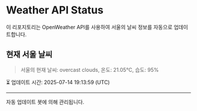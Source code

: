 
# Weather API Status

이 리포지토리는 OpenWeather API를 사용하여 서울의 날씨 정보를 자동으로 업데이트합니다.

## 현재 서울 날씨
> 서울의 현재 날씨: overcast clouds, 온도: 21.05°C, 습도: 95%

⏳ 업데이트 시간: 2025-07-14 19:13:59 (UTC)

---
자동 업데이트 봇에 의해 관리됩니다.
